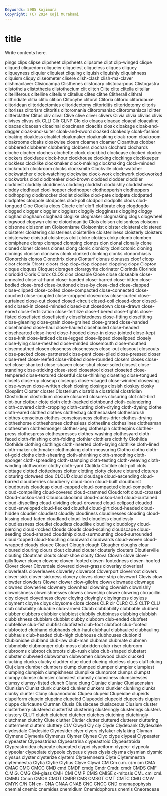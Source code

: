 ```yaml
---
Keywords: 5985 kojimura
Copyright: (C) 2024 Koji Murakami
---
```


# title

Write contents here.



pings clips clipse clipsheet clipsheets clipsome clipt clip-winged clique cliqued
cliquedom cliqueier cliqueiest cliqueless cliques cliquey cliqueyness cliquier cliquiest cliquing
cliquish cliquishly cliquishness cliquism cliquy cliseometer clisere clish-clash clish-ma-claver clishmaclaver
Clisiocampa Clisthenes clistocarp clistocarpous Clistogastra clistothcia clistothecia clistothecium clit clitch
Clite clite clitella clitellar clitelliferous clitelline clitellum clitellus clites clithe
Clitherall clithral clithridiate clitia clitic clition Clitocybe clitoral Clitoria clitoric
clitoridauxe clitoridean clitoridectomies clitoridectomy clitoriditis clitoridotomy clitoris clitorises clitorism clitoritis
clitoromania clitoromaniac clitoromaniacal clitter clitterclatter Clitus cliv clival Clive clive
cliver clivers Clivia clivia clivias clivis clivises clivus clk CLLI
Cllr CLNP Clo clo cloaca cloacae cloacal cloacaline cloacas cloacean
cloacinal cloacinean cloacitis cloak cloakage cloak-and-dagger cloak-and-suiter cloak-and-sword cloaked cloakedly
cloak-fashion cloaking cloakless cloaklet cloakmaker cloakmaking cloak-room cloakroom cloakrooms cloaks
cloakwise cloam cloamen cloamer Cloanthus clobber clobbered clobberer clobbering clobbers
clochan clochard clochards cloche clocher cloches clochette clock clockbird clockcase
clocked clocker clockers clockface clock-hour clockhouse clocking clockings clockkeeper clockless
clocklike clockmaker clock-making clockmaking clock-minded clockmutch clockroom clocks clocksmith Clockville
clock-watcher clockwatcher clock-watching clockwise clock-work clockwork clockworked clockworks clod clodbreaker
clod-brown clodded clodder cloddier cloddiest cloddily cloddiness clodding cloddish cloddishly
cloddishness cloddy clodhead clod-hopper clodhopper clodhopperish clodhoppers clodhopping clodknocker clodlet
clodlike clod-pate clodpate clodpated clodpates clodpole clodpoles clod-poll clodpoll clodpolls
clods clod-tongued Cloe Cloelia cloes Cloete clof cloff clofibrate clog
clogdogdo clogged clogger cloggier cloggiest cloggily clogginess clogging cloggy cloghad
cloghaun cloghead cloglike clogmaker clogmaking clogs clogwheel clogwood clogwyn cloine
cloiochoanitic Clois cloison cloisonless cloisonn cloisonne cloisonnism Cloisonnisme Cloisonnist cloister
cloisteral cloistered cloisterer cloistering cloisterless cloisterlike cloisterliness cloisterly cloisters cloisterwise
cloistral cloistress cloit cloke clokies cloky clomb clomben clomiphene clomp
clomped clomping clomps clon clonal clonally clone cloned cloner cloners
clones clong clonic clonicity clonicotonic cloning clonings clonism clonisms clonk
clonked clonking clonks clonorchiasis Clonorchis clonos Clonothrix clons Clontarf clonus
clonuses cloof cloop cloot clootie Cloots cloots clop clop-clop clopped
clopping clops Clopton cloque cloques Cloquet cloragen clorargyrite clorinator Clorinda
Clorinde cloriodid Cloris Clorox CLOS clos closable Close close closeable
close-annealed close-at-hand close-banded close-barred close-bitten close-bodied close-bred close-buttoned close-by close-clad
close-clapped close-clipped close-coifed close-compacted close-connected close-couched close-coupled close-cropped closecross close-curled
close-curtained close-cut closed closed-circuit closed-coil closed-door closed-end closed-in closed-minded closed-out
closedown close-drawn close-eared close-fertilization close-fertilize close-fibered close-fights close-fisted closefisted closefistedly
closefistedness close-fitting closefitting close-gleaning close-grain close-grained close-grated close-handed closehanded close-haul
close-hauled closehauled close-headed closehearted close-herd close-hooded close-in close-jointed close-kept close-knit
close-latticed close-legged close-lipped closelipped closely close-lying close-meshed close-minded closemouth close-mouthed
closemouthed closen closeness closenesses close-out closeout closeouts close-packed close-partnered close-pent
close-piled close-pressed closer close-reef close-reefed close-ribbed close-rounded closers closes close-set
close-shanked close-shaven close-shut close-soled closest close-standing close-sticking close-stool closestool closet
closeted close-tempered close-textured closetful close-thinking closeting close-tongued closets close-up closeup
closeups close-visaged close-winded closewing close-woven close-written closh closing closings closish
closkey closky Closplint Closter closter Closterium clostridia clostridial clostridian Clostridium
clostridium closure closured closures closuring clot clot-bird clot-bur clotbur clote
cloth cloth-backed clothbound cloth-calendering cloth-covered cloth-cropping cloth-cutting cloth-drying cloth-dyeing clothe
cloth-eared clothed clothes clothesbag clothesbasket clothesbrush clothes-conscious clothes-consciousness clothes-drier clothes-drying
clotheshorse clotheshorses clothesless clothesline clotheslines clothesman clothesmen clothesmonger clothes-peg clothespin
clothespins clothes-press clothespress clothespresses clothes-washing clothesyard cloth-faced cloth-finishing cloth-folding clothier
clothiers clothify Clothilda Clothilde clothing clothings cloth-inserted cloth-laying clothlike cloth-lined
cloth-maker clothmaker clothmaking cloth-measuring Clotho clotho cloth-of-gold cloths cloth-shearing cloth-shrinking
cloth-smoothing cloth-sponger cloth-spreading cloth-stamping cloth-testing cloth-weaving cloth-winding clothworker clothy cloth-yard
Clotilda Clotilde clot-poll clots clottage clotted clottedness clotter clotting clotty
cloture clotured clotures cloturing clotweed clou CLOUD cloud cloudage cloud-ascending
cloud-barred cloudberries cloudberry cloud-born cloud-built cloudburst cloudbursts cloudcap cloud-capped cloud-compacted
cloud-compeller cloud-compelling cloud-covered cloud-crammed Cloudcroft cloud-crossed Cloud-cuckoo-land Cloudcuckooland cloud-cuckoo-land cloud-curtained
cloud-dispelling cloud-dividing cloud-drowned cloud-eclipsed clouded cloud-enveloped cloud-flecked cloudful cloud-girt cloud-headed
cloud-hidden cloudier cloudiest cloudily cloudiness cloudinesses clouding cloud-kissing cloud-laden cloudland
cloud-led cloudless cloudlessly cloudlessness cloudlet cloudlets cloudlike cloudling cloudology cloud-piercing
cloud-rocked Clouds clouds cloud-scaling cloudscape cloud-seeding cloud-shaped cloudship cloud-surmounting cloud-surrounded
cloud-topped cloud-touching cloudward cloudwards cloud-woven cloud-wrapped cloudy clouee Clouet Clough
clough Clougher cloughs clour cloured clouring clours clout clouted clouter
clouterly clouters Cloutierville clouting Cloutman clouts clout-shoe clouty Clova Clovah
clove clove-gillyflower cloven clovene cloven-footed cloven-footedness cloven-hoofed Clover clover Cloverdale
clovered clover-grass cloverlay cloverleaf cloverleafs cloverleaves cloverley cloveroot Cloverport cloverroot
clovers clover-sick clover-sickness clovery cloves clove-strip clovewort Clovis clow clowder
clowders Clower clower clow-gilofre clown clownade clownage clowned clowneries clownery
clownheal clowning clownish clownishly clownishness clownishnesses clowns clownship clowre clowring
cloxacillin cloy cloyed cloyedness cloyer cloying cloyingly cloyingness cloyless cloyment
cloyne cloys cloysome cloze clozes CLR clr CLRC CLS CLTP
CLU club clubability clubable club-armed Clubb clubbability clubbable clubbed clubber
clubbers clubbier clubbiest clubbily clubbiness clubbing clubbish clubbishness clubbism clubbist
clubby clubdom club-ended clubfeet clubfellow club-fist clubfist clubfisted club-foot clubfoot
club-footed clubfooted clubhand clubhands club-haul clubhaul clubhauled clubhauling clubhauls club-headed
club-high clubhouse clubhouses clubionid Clubionidae clubland club-law club-man clubman clubmate
clubmen clubmobile clubmonger club-moss clubridden club-riser clubroom clubrooms clubroot clubroots
club-rush clubs club-shaped clubstart clubster clubweed clubwoman clubwomen clubwood cluck
clucked clucking clucks clucky cludder clue clued clueing clueless clues
cluff cluing Cluj clum clumber clumbers clump clumped clumper clumpier
clumpiest clumping clumpish clumpishness clumplike clumproot clumps clumpst clumpy clumse
clumsier clumsiest clumsily clumsiness clumsinesses clumsy clumsy-fisted clunch Clune clung
Cluniac cluniac Cluniacensian Clunisian Clunist clunk clunked clunker clunkers clunkier
clunking clunks clunky clunter Cluny clupanodonic Clupea clupeid Clupeidae clupeids
clupeiform clupein clupeine clupeiod Clupeodei clupeoid clupeoids clupien cluppe cluricaune
Clurman Clusia Clusiaceae clusiaceous Clusium cluster clusterberry clustered clusterfist clustering
clusteringly clusterings clusters clustery CLUT clutch clutched clutcher clutches clutching
clutchingly clutchman clutchy Clute cluther Clutier clutter cluttered clutterer cluttering
clutterment clutters cluttery CLV Clwyd Cly cly Clyde Clydebank Clydesdale
clydesdale Clydeside Clydesider clyer clyers clyfaker clyfaking Clyman Clymene Clymenia
Clymenus Clymer Clynes Clyo clype clypeal Clypeaster clypeaster Clypeastridea Clypeastrina
clypeastroid Clypeastroida Clypeastroidea clypeate clypeated clypei clypeiform clypeo- clypeola clypeolar
clypeolate clypeole clypeus clyses clysis clysma clysmian clysmic clyssus clyster
clysterize clysters Clytaemnesra Clyte Clytemnestra clytemnestra Clytia Clytie Clytius Clyve
Clywd CM Cm c.m. c/m cm CMA CMAC CMC CMCC
CMD cmd CMDF cmdg Cmdr Cmdr. cmdr CMDS CMF C.M.G.
CMG CM-glass CMH CMI CMIP CMIS CMISE c-mitosis CML cml
cml. CMMU Cmon CMOS CMOT CMRR CMS CMSGT CMT CMTC
CMU CMW CMYK C/N CN cn- CNA CNAA CNAB CNC
CNCC CND cnemapophysis cnemial cnemic cnemides cnemidium Cnemidophorus cnemis Cneoraceae
